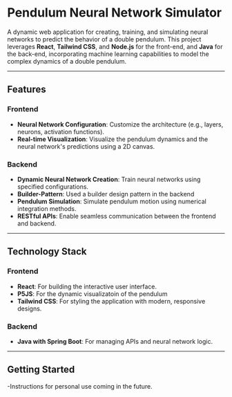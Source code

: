 # Pendulum Neural Network Simulator

A dynamic web application for creating, training, and simulating neural networks to predict the behavior of a double pendulum. This project leverages **React**, **Tailwind CSS**, and **Node.js** for the front-end, and **Java** for the back-end, incorporating machine learning capabilities to model the complex dynamics of a double pendulum.

---

## Features

### Frontend

- **Neural Network Configuration**: Customize the architecture (e.g., layers, neurons, activation functions).
- **Real-time Visualization**: Visualize the pendulum dynamics and the neural network's predictions using a 2D canvas.

### Backend

- **Dynamic Neural Network Creation**: Train neural networks using specified configurations.
- **Builder-Pattern**: Used a builder design pattern in the backend
- **Pendulum Simulation**: Simulate pendulum motion using numerical integration methods.
- **RESTful APIs**: Enable seamless communication between the frontend and backend.

---

## Technology Stack

### Frontend

- **React**: For building the interactive user interface.
- **P5JS**: For the dynamic visualizatoin of the pendulum
- **Tailwind CSS**: For styling the application with modern, responsive designs.

### Backend

- **Java with Spring Boot**: For managing APIs and neural network logic.

---

## Getting Started

-Instructions for personal use coming in the future.
